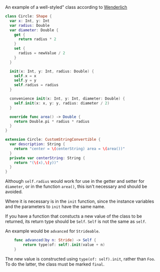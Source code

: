 An example of a well-styled" class according to [Wenderlich](https://github.com/raywenderlich/swift-style-guide#use-of-self)

```swift
class Circle: Shape {
  var x: Int, y: Int
  var radius: Double
  var diameter: Double {
    get {
      return radius * 2
    }
    set {
      radius = newValue / 2
    }
  }

  init(x: Int, y: Int, radius: Double) {
    self.x = x
    self.y = y
    self.radius = radius
  }

  convenience init(x: Int, y: Int, diameter: Double) {
    self.init(x: x, y: y, radius: diameter / 2)
  }

  override func area() -> Double {
    return Double.pi * radius * radius
  }
}

extension Circle: CustomStringConvertible {
  var description: String {
    return "center = \(centerString) area = \(area())"
  }
  private var centerString: String {
    return "(\(x),\(y))"
  }
}
```

Although ``self.radius`` would work for use in the getter and setter for ``diameter``, or in the function ``area()``, this isn't necessary and should be avoided.  

Where it is necessary is in the ``init`` function, since the instance variables and the parameters to ``init`` have the same name.

If you have a function that constucts a new value of the class to be returned, its return type should be ``Self``.  ``Self`` is not the same as ``self``. 

An example would be ``advanced`` for ``Strideable``.

```swift
    func advanced(by n: Stride) -> Self {
        return type(of: self).init(value + n)
    }
```

The new value is constructed using ``type(of: self).init``, rather than ``Foo``.  To do the latter, the class must be marked ``final``.
